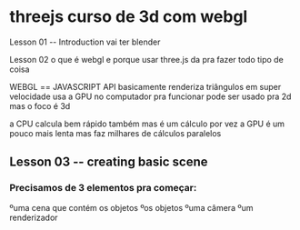 # threejs curso de 3d com webgl

Lesson 01 -- Introduction
vai ter blender


Lesson 02
o que é webgl e porque usar three.js
da pra fazer todo tipo de coisa

WEBGL == JAVASCRIPT API
basicamente renderiza triângulos em super velocidade
usa a GPU no computador pra funcionar
pode ser usado pra 2d mas o foco é 3d

a CPU calcula bem rápido também mas é um cálculo por vez
a GPU é um pouco mais lenta mas faz milhares de cálculos paralelos


## Lesson 03 -- creating basic scene
 ### Precisamos de 3 elementos pra começar:
 ºuma cena que contém os objetos
 ºos objetos
 ºuma câmera
 ºum renderizador
